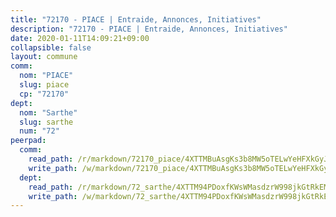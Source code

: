 ```yaml
---
title: "72170 - PIACE | Entraide, Annonces, Initiatives"
description: "72170 - PIACE | Entraide, Annonces, Initiatives"
date: 2020-01-11T14:09:21+09:00
collapsible: false
layout: commune
comm:
  nom: "PIACE"
  slug: piace
  cp: "72170"
dept:
  nom: "Sarthe"
  slug: sarthe
  num: "72"
peerpad:
  comm:
    read_path: /r/markdown/72170_piace/4XTTMBuAsgKs3b8MW5oTELwYeHFXkGyJY8DNbZNNvoieBuQTk
    write_path: /w/markdown/72170_piace/4XTTMBuAsgKs3b8MW5oTELwYeHFXkGyJY8DNbZNNvoieBuQTk-K3TgU4c8vtgVqntDusGskbCNAdtnWgytd4njYqSYbo2bzEvpzyGMNngdc6LeKJjrowrmoe6vXe3uNDqgBmi8TSFzG4rMzPi6PvZJKUGjzZZQE5V1vSMgXGs5i66ucwwcffae7NvN
  dept:
    read_path: /r/markdown/72_sarthe/4XTTM94PDoxfKWsWMasdzrW998jkGtRkEM3CSUC42xSpuJKZ5
    write_path: /w/markdown/72_sarthe/4XTTM94PDoxfKWsWMasdzrW998jkGtRkEM3CSUC42xSpuJKZ5-K3TgTpjFyG67yVeuXvSAfSYzY4Yx2FMtDhgpv5HM2EDBJRVMn95z33xx4XjRNYNVaVsBPQ1t4pG9MoyNqwTqa8mcnEUB8rK4BMVbvUhCtGWCPSFnDCaT8GJTyimDgsCirLN3zswh
---
```


